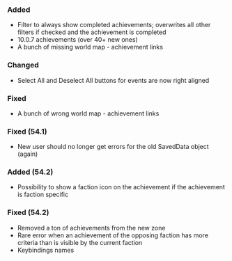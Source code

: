 <p><h3>Added</h3></p>
<ul>
<li>Filter to always show completed achievements; overwrites all other filters if checked and the achievement is completed</li>
<li>10.0.7 achievements (over 40+ new ones)</li>
<li>A bunch of missing world map - achievement links</li>
</ul>
<p><h3>Changed</h3></p>
<ul>
<li>Select All and Deselect All buttons for events are now right aligned</li>
</ul>
<p><h3>Fixed</h3></p>
<ul>
<li>A bunch of wrong world map - achievement links</li>
</ul>
<p><h3>Fixed (54.1)</h3></p>
<ul>
<li>New user should no longer get errors for the old SavedData object (again)</li>
</ul>
<p><h3>Added (54.2)</h3></p>
<ul>
<li>Possibility to show a faction icon on the achievement if the achievement is faction specific</li>
</ul>
<p><h3>Fixed (54.2)</h3></p>
<ul>
<li>Removed a ton of achievements from the new zone</li>
<li>Rare error when an achievement of the opposing faction has more criteria than is visible by the current faction</li>
<li>Keybindings names</li>
</ul>
